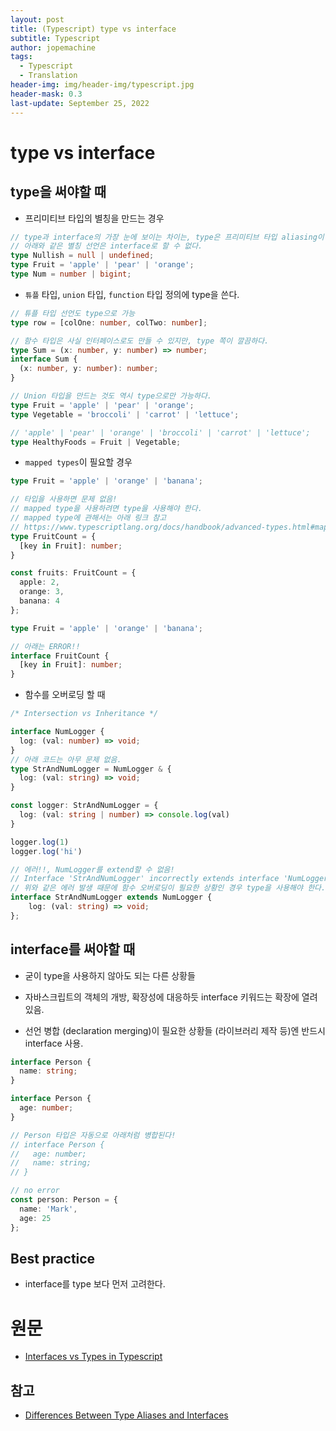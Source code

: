 ```yaml
---
layout: post
title: (Typescript) type vs interface
subtitle: Typescript
author: jopemachine
tags:
  - Typescript
  - Translation
header-img: img/header-img/typescript.jpg
header-mask: 0.3
last-update: September 25, 2022
---
```


# type vs interface

## type을 써야할 때

- 프리미티브 타입의 별칭을 만드는 경우

```ts
// type과 interface의 가장 눈에 보이는 차이는, type은 프리미티브 타입 aliasing이 가능하다는 것.
// 아래와 같은 별칭 선언은 interface로 할 수 없다.
type Nullish = null | undefined;
type Fruit = 'apple' | 'pear' | 'orange';
type Num = number | bigint;
```

- `튜플` 타입, `union` 타입, `function` 타입 정의에 type을 쓴다.

```ts
// 튜플 타입 선언도 type으로 가능
type row = [colOne: number, colTwo: number];

// 함수 타입은 사실 인터페이스로도 만들 수 있지만, type 쪽이 깔끔하다.
type Sum = (x: number, y: number) => number;
interface Sum {
  (x: number, y: number): number;
}

// Union 타입을 만드는 것도 역시 type으로만 가능하다.
type Fruit = 'apple' | 'pear' | 'orange';
type Vegetable = 'broccoli' | 'carrot' | 'lettuce';

// 'apple' | 'pear' | 'orange' | 'broccoli' | 'carrot' | 'lettuce';
type HealthyFoods = Fruit | Vegetable;
```

- `mapped types`이 필요할 경우

```ts
type Fruit = 'apple' | 'orange' | 'banana';

// 타입을 사용하면 문제 없음!
// mapped type을 사용하려면 type을 사용해야 한다.
// mapped type에 관해서는 아래 링크 참고
// https://www.typescriptlang.org/docs/handbook/advanced-types.html#mapped-types
type FruitCount = {
  [key in Fruit]: number;
}

const fruits: FruitCount = {
  apple: 2,
  orange: 3,
  banana: 4
};

type Fruit = 'apple' | 'orange' | 'banana';

// 아래는 ERROR!!
interface FruitCount {
  [key in Fruit]: number;
}
```

- 함수를 오버로딩 할 때

```ts
/* Intersection vs Inheritance */

interface NumLogger { 
  log: (val: number) => void;
}
// 아래 코드는 아무 문제 없음.
type StrAndNumLogger = NumLogger & { 
  log: (val: string) => void;
}

const logger: StrAndNumLogger = {
  log: (val: string | number) => console.log(val)
}

logger.log(1)
logger.log('hi')

// 에러!!, NumLogger를 extend할 수 없음!
// Interface 'StrAndNumLogger' incorrectly extends interface 'NumLogger'
// 위와 같은 에러 발생 때문에 함수 오버로딩이 필요한 상황인 경우 type을 사용해야 한다.
interface StrAndNumLogger extends NumLogger { 
    log: (val: string) => void; 
};
```

## interface를 써야할 때

- 굳이 type을 사용하지 않아도 되는 다른 상황들

- 자바스크립트의 객체의 개방, 확장성에 대응하듯 interface 키워드는 확장에 열려 있음.

- 선언 병합 (declaration merging)이 필요한 상황들 (라이브러리 제작 등)엔 반드시 interface 사용.

```ts
interface Person {
  name: string;
}

interface Person {
  age: number;
}

// Person 타입은 자동으로 아래처럼 병합된다!
// interface Person {
//   age: number;
//   name: string;
// }

// no error
const person: Person = {
  name: 'Mark',
  age: 25
};

```

## Best practice

- interface를 type 보다 먼저 고려한다.

# 원문

- [Interfaces vs Types in Typescript](https://stackoverflow.com/questions/37233735/interfaces-vs-types-in-typescript)

## 참고

- [Differences Between Type Aliases and Interfaces](https://www.typescriptlang.org/docs/handbook/2/everyday-types.html#differences-between-type-aliases-and-interfaces)